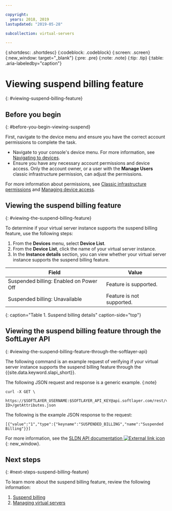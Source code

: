 ```yaml
---

copyright:
  years: 2018, 2019
lastupdated: "2019-05-28"

subcollection: virtual-servers

---
```


{:shortdesc: .shortdesc}
{:codeblock: .codeblock}
{:screen: .screen}
{:new_window: target="_blank"}
{:pre: .pre}
{:note: .note}
{:tip: .tip}
{:table: .aria-labeledby="caption"}

# Viewing suspend billing feature
{: #viewing-suspend-billing-feature}

## Before you begin
{: #before-you-begin-viewing-suspend}

First, navigate to the device menu and ensure you have the correct account permissions to complete the task. 

* Navigate to your console's device menu. For more information, see [Navigating to devices](/docs/vsi?topic=virtual-servers-navigating-devices).
* Ensure you have any necessary account permissions and device access. Only the account owner, or a user with the **Manage Users** classic infrastructure permission, can adjust the permissions. 

For more information about permissions, see [Classic infrastructure permissions](/docs/iam?topic=iam-infrapermission#infrapermission) and [Managing device access](/docs/vsi?topic=virtual-servers-managing-device-access).

## Viewing the suspend billing feature
{: #viewing-the-suspend-billing-feature}

To determine if your virtual server instance supports the suspend billing feature, use the following steps:

1. From the **Devices** menu, select **Device List**. 
2. From the **Device List**, click the name of your virtual server instance. 
3. In the **Instance details** section, you can view whether your virtual server instance supports the suspend billing feature. 

| Field                                 | Value                     |
| --------------------------------------| ------------------------- |
| Suspended billing: Enabled on Power Off | Feature is supported.     |
| Suspended billing: Unavailable          | Feature is not supported. |
{: caption="Table 1. Suspend billing details" caption-side="top"}

## Viewing the suspend billing feature through the SoftLayer API
{: #viewing-the-suspend-billing-feature-through-the-softlayer-api}

The following command is an example request of verifying if your virtual server instance supports the suspend billing feature through the {{site.data.keyword.slapi_short}}.

The following JSON request and response is a generic example. 
{:note}

```
curl -X GET \
 https://$SOFTLAYER_USERNAME:$SOFTLAYER_API_KEY@api.softlayer.com/rest/v3/SoftLayer_Virtual_Guest/<VSI ID>/getAttributes.json
```

The following is the example JSON response to the request:

```
[{"value":"1","type":{"keyname":"SUSPENDED_BILLING","name":"Suspended Billing"}}]
```

For more information, see the [SLDN API documentation ![External link icon](../icons/launch-glyph.svg "External link icon")](https://softlayer.github.io/reference/services/SoftLayer_Virtual_Guest/getAttributes/){: new_window}.

## Next steps
{: #next-steps-suspend-billing-feature}

To learn more about the suspend billing feature, review the following information:
1. [Suspend billing](/docs/vsi?topic=virtual-servers-about-suspend-billing#about-suspend-billing)
2. [Managing virtual servers](/docs/vsi?topic=virtual-servers-managing-virtual-servers#managing-virtual-servers)

